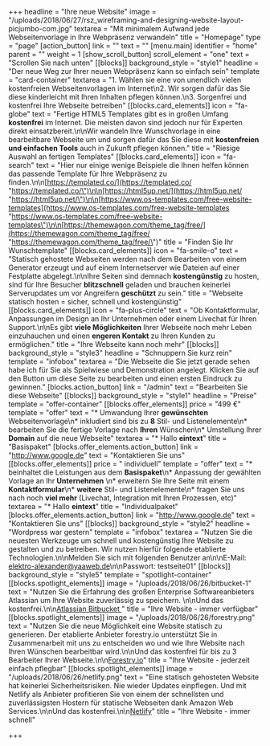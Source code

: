 +++
headline = "Ihre neue Website"
image = "/uploads/2018/06/27/rsz_wireframing-and-designing-website-layout-picjumbo-com.jpg"
textarea = "Mit minimalem Aufwand jede Webseitenvorlage in Ihre Webpräsenz verwandeln"
title = "Homepage"
type = "page"
[action_button]
link = ""
text = ""
[menu.main]
identifier = "home"
parent = ""
weight = 1
[show_scroll_button]
scroll_element = "one"
text = "Scrollen Sie nach unten"
[[blocks]]
background_style = "style1"
headline = "Der neue Weg zur Ihrer neuen Webpräsenz kann so einfach sein"
template = "card-container"
textarea = "1. Wählen sie eine von unendlich vielen kostenfreien Webseitenvorlagen im Internet\n2. Wir sorgen dafür das Sie diese kinderleicht mit Ihren Inhalten pflegen können.\n3. Sorgenfrei und kostenfrei Ihre Webseite betreiben"
[[blocks.card_elements]]
icon = "fa-globe"
text = "Fertige HTML5 Templates gibt es in großen Umfang **kostenfrei** im Internet. Die meisten davon sind jedoch nur für Experten direkt einsatzbereit.\n\nWir wandeln Ihre Wunschvorlage in eine bearbeitbare Webseite um und sorgen dafür das Sie diese mit **kostenfreien und einfachen Tools** auch in Zukunft pflegen können."
title = "Riesige Auswahl an fertigen Templates"
[[blocks.card_elements]]
icon = "fa-search"
text = "Hier nur einige wenige Beispiele die Ihnen helfen können das passende Template für Ihre Webpräsenz zu finden.\n\n[https://templated.co/](https://templated.co/ \"https://templated.co/\")\n\n[https://html5up.net/](https://html5up.net/ \"https://html5up.net/\")\n\n[https://www.os-templates.com/free-website-templates](https://www.os-templates.com/free-website-templates \"https://www.os-templates.com/free-website-templates\")\n\n[https://themewagon.com/theme_tag/free/](https://themewagon.com/theme_tag/free/ \"https://themewagon.com/theme_tag/free/\")"
title = "Finden Sie Ihr Wunschtemplate"
[[blocks.card_elements]]
icon = "fa-smile-o"
text = "Statisch gehostete Webseiten werden nach dem Bearbeiten von einem Generator erzeugt und auf einem Internetserver wie Dateien auf einer Festplatte abgelegt.\n\nIhre Seiten sind demnach **kostengünstig** zu hosten, sind für Ihre Besucher **blitzschnell** geladen und brauchen keinerlei Serverupdates um vor Angreifern **geschützt** zu sein."
title = "Webseite statisch hosten = sicher, schnell und kostengünstig"
[[blocks.card_elements]]
icon = "fa-plus-circle"
text = "Ob Kontaktformular, Anpassungen im Design an Ihr Unternehmen oder einem Livechat für Ihren Support.\n\nEs gibt **viele Möglichkeiten** Ihrer Webseite noch mehr Leben einzuhauchen und einen **engeren Kontakt** zu Ihren Kunden zu ermöglichen."
title = "Ihre Webseite kann noch mehr"
[[blocks]]
background_style = "style3"
headline = "Schnuppern Sie kurz rein"
template = "infobox"
textarea = "Die Webseite die Sie jetzt gerade sehen habe ich für Sie als Spielwiese und Demonstration angelegt. Klicken Sie auf den Button um diese Seite zu bearbeiten und einen ersten Eindruck zu gewinnen."
[blocks.action_button]
link = "/admin"
text = "Bearbeiten Sie diese Webseite"
[[blocks]]
background_style = "style1"
headline = "Preise"
template = "offer-container"
[[blocks.offer_elements]]
price = "499 €"
template = "offer"
text = "* Umwandung Ihrer **gewünschten** Webseitenvorlage\n* inkludiert sind bis zu **8** Stil- und Listenelemente\n* bearbeiten Sie die fertige Vorlage nach **Ihren** Wünschen\n* Umstellung Ihrer **Domain** auf die neue Webseite"
textarea = "* Hallo **eintext**"
title = "Basispaket"
[blocks.offer_elements.action_button]
link = "http://www.google.de"
text = "Kontaktieren Sie uns"
[[blocks.offer_elements]]
price = " individuell"
template = "offer"
text = "* beinhaltet die Leistungen aus dem **Basispaket**\n* Anpassung der gewählten Vorlage an Ihr **Unternehmen** \n* erweitern Sie Ihre Seite mit einem **Kontaktformular**\n* **weitere** Stil- und Listenelemente\n* fragen Sie uns nach noch **viel mehr** (Livechat, Integration mit Ihren Prozessen, etc)"
textarea = "* Hallo **eintext**"
title = "Individualpaket"
[blocks.offer_elements.action_button]
link = "http://www.google.de"
text = "Kontaktieren Sie uns"
[[blocks]]
background_style = "style2"
headline = "Wordpress war gestern"
template = "infobox"
textarea = "Nutzen Sie die neuesten Werkzeuge um schnell und kostengünstig Ihre Website zu gestalten und zu betreiben. Wir nutzen hierfür folgende etablierte Technologien.\n\nMelden Sie sich mit folgenden Benutzer an\n\nE-Mail: elektro-alexander@yaaweb.de\n\nPasswort: testseite01"
[[blocks]]
background_style = "style5"
template = "spotlight-container"
[[blocks.spotlight_elements]]
image = "/uploads/2018/06/26/bitbucket-1"
text = "Nutzen Sie die Erfahrung des großen Enterprise Softwareanbieters Atlassian um Ihre Website zuverlässig zu speichern.  \n\nUnd das kostenfrei.\n\n[Atlassian Bitbucket ](https://bitbucket.org/product/pricing?tab=cloud)"
title = "Ihre Website - immer verfügbar"
[[blocks.spotlight_elements]]
image = "/uploads/2018/06/26/forestry.png"
text = "Nutzen Sie die neue Möglichkeit eine Website statisch zu generieren. Der etablierte Anbieter forestry.io unterstützt Sie in Zusammenarbeit mit uns zu entscheiden wo und wie Ihre Website nach Ihren Wünschen bearbeitbar wird.\n\nUnd das kostenfrei für bis zu 3 Bearbeiter Ihrer Webseite.\n\n[Forestry.io](https://forestry.io/pricing/)"
title = "Ihre Website - jederzeit einfach pflegbar"
[[blocks.spotlight_elements]]
image = "/uploads/2018/06/26/netlify.png"
text = "Eine statisch gehosteten Website hat keinerlei Sicherheitsrisiken. Nie wieder Updates einpflegen. Und mit Netlify als Anbieter profitieren Sie von einem der schnellsten und zuverlässigsten Hostern für statische Webseiten dank Amazon Web Services.\n\nUnd das kostenfrei.\n\n[Netlify](https://www.netlify.com/pricing/)"
title = "Ihre Website - immer schnell"

+++
